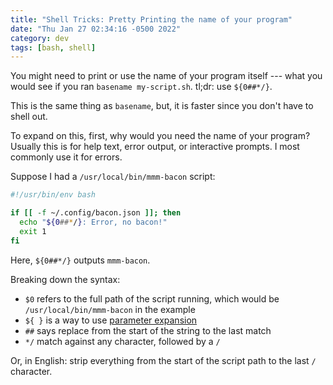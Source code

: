 ```yaml
---
title: "Shell Tricks: Pretty Printing the name of your program"
date: "Thu Jan 27 02:34:16 -0500 2022"
category: dev
tags: [bash, shell]
---
```


You might need to print or use the name of your program itself --- what you
would see if you ran `basename my-script.sh`. tl;dr: use `${0##*/}`.

This is the same thing as `basename`, but, it is faster since you don't have
to shell out.

To expand on this, first, why would you need the name of your program? Usually
this is for help text, error output, or interactive prompts. I most commonly
use it for errors.

Suppose I had a `/usr/local/bin/mmm-bacon` script:

```bash
#!/usr/bin/env bash

if [[ -f ~/.config/bacon.json ]]; then
  echo "${0##*/}: Error, no bacon!"
  exit 1
fi
```

Here, `${0##*/}` outputs `mmm-bacon`.

Breaking down the syntax:

- `$0` refers to the full path of the script running, which would be
  `/usr/local/bin/mmm-bacon` in the example
- `${ }` is a way to use [parameter expansion][1]
- `##` says replace from the start of the string to the last match
- `*/` match against any character, followed by a `/`

Or, in English: strip everything from the start of the script path to the last
`/` character.

[1]: https://www.gnu.org/software/bash/manual/html_node/Shell-Parameter-Expansion.html

